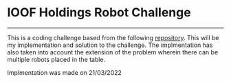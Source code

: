 # IOOF Holdings Robot Challenge
---
This is a coding challenge based from the following [repository](https://github.com/ioof-holdings/recruitment/wiki/Robot-Challenge.). 
This will be my implementation and solution to the challenge.
The implmentation has also taken into account the extension of the problem wherein there can be
multiple robots placed in the table.

Implmentation was made on 21/03/2022
